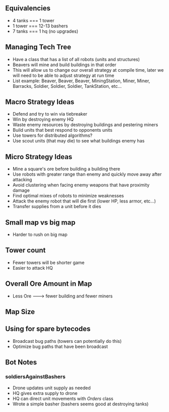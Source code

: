 Equivalencies
-------------
* 4 tanks === 1 tower
* 1 tower === 12-13 bashers
* 7 tanks === 1 hq (no upgrades)


Managing Tech Tree
------------------
* Have a class that has a list of all robots (units and structures)
* Beavers will mine and build buildings in that order
* This will allow us to change our overall strategy at compile time, later we will need to be able to adjust strategy at run time
* List example: Beaver, Beaver, Beaver, MiningStation, Miner, Miner, Barracks, Soldier, Soldier, Soldier, TankStation, etc...


Macro Strategy Ideas
--------------------
* Defend and try to win via tiebreaker
* Win by destroying enemy HQ
* Waste enemy resources by destroying buildings and pestering miners
* Build units that best respond to opponents units
* Use towers for distributed algorithms?
* Use scout units (that may die) to see what buildings enemy has

Micro Strategy Ideas
--------------------
* Mine a square's ore before building a building there
* Use robots with greater range than enemy and quickly move away after attacking
* Avoid clustering when facing enemy weapons that have proximity damage
* Find optimal mixes of robots to minimize weaknesses
* Attack the enemy robot that will die first (lower HP, less armor, etc...)
* Transfer supplies from a unit before it dies

Small map vs big map
--------------------
* Harder to rush on big map

Tower count
-----------
* Fewer towers will be shorter game
* Easier to attack HQ

Overall Ore Amount in Map
-------------------------
* Less Ore ---> fewer building and fewer miners

Map Size
--------


Using for spare bytecodes
-------------------------
* Broadcast bug paths (towers can potentially do this)
* Optimize bug paths that have been broadcast

## Bot Notes
### soldiersAgainstBashers
* Drone updates unit supply as needed
* HQ gives extra supply to drone
* HQ can direct unit movements with *Orders* class
* Wrote a simple basher (bashers seems good at destroying tanks)


